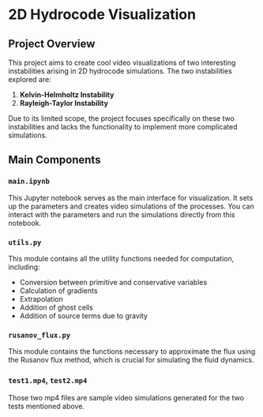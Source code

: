 #  2D Hydrocode Visualization

## Project Overview

This project aims to create cool video visualizations of two interesting instabilities arising in 2D hydrocode simulations. The two instabilities explored are:

1. **Kelvin-Helmholtz Instability**
2. **Rayleigh-Taylor Instability**

Due to its limited scope, the project focuses specifically on these two instabilities and lacks the functionality to implement more complicated simulations.

## Main Components

### `main.ipynb`

This Jupyter notebook serves as the main interface for visualization. It sets up the parameters and creates video simulations of the processes. You can interact with the parameters and run the simulations directly from this notebook.

### `utils.py`

This module contains all the utility functions needed for computation, including:

- Conversion between primitive and conservative variables
- Calculation of gradients
- Extrapolation
- Addition of ghost cells
- Addition of source terms due to gravity

### `rusanov_flux.py`

This module contains the functions necessary to approximate the flux using the Rusanov flux method, which is crucial for simulating the fluid dynamics.

### `test1.mp4`, `test2.mp4`

Those two mp4 files are sample video simulations generated for the two tests mentioned above. 
